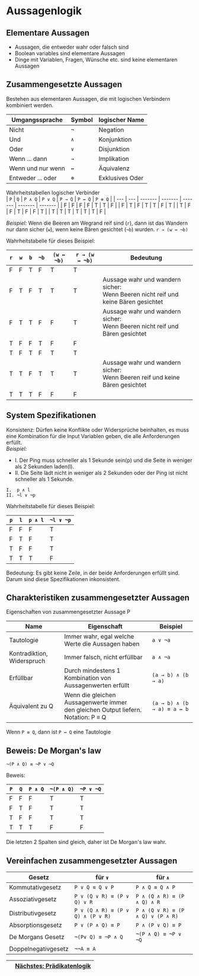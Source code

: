 # Aussagenlogik
## Elementare Aussagen
- Aussagen, die entweder wahr oder falsch sind
- Boolean variables sind elementare Aussagen
- Dinge mit Variablen, Fragen, Wünsche etc. sind keine elementaren Aussagen

## Zusammengesetzte Aussagen
Bestehen aus elementaren Aussagen, die mit logischen Verbindern kombiniert werden.

| Umgangssprache    | Symbol | logischer Name  |
| ----------------- | ------ | --------------- |
| Nicht             | `¬`    | Negation        |
| Und               | `∧`    | Konjunktion     |
| Oder              | `∨`    | Disjunktion     |
| Wenn ... dann     | `→`    | Implikation     |
| Wenn und nur wenn | `↔`    | Äquivalenz      |
| Entweder ... oder | `⊕`    | Exklusives Oder |

Wahrheitstabellen logischer Verbinder  
| `P` | `Q` | `P ∧ Q` | `P ∨ Q` | `P → Q` | `P ↔ Q` | `P ⊕ Q` |
| --- | --- | ------- | ------- | ------- | ------- | ------- |
| F   | F   | F       | F       | T       | T       | F       |
| F   | T   | F       | T       | T       | F       | T       |
| T   | F   | F       | T       | F       | F       | T       |
| T   | T   | T       | T       | T       | T       | F       |

*Beispiel:* Wenn die Beeren am Wegrand reif sind (`r`), dann ist das Wandern nur dann sicher (`w`), wenn keine Bären gesichtet (`¬b`) wurden.
`r → (w ↔ ¬b)`

Wahrheitstabelle für dieses Beispiel:

| `r` | `w` | `b` | `¬b` | `(w ↔ ¬b)` | `r → (w ↔ ¬b)` | Bedeutung                                                                             |
| --- | --- | --- | ---- | ---------- | -------------- | ------------------------------------------------------------------------------------- |
| F   | F   | T   | F    | T          | T              |                                                                                       |
| F   | T   | F   | T    | T          | T              | Aussage wahr und wandern sicher:<br> Wenn Beeren nicht reif und keine Bären gesichtet |
| F   | T   | T   | F    | F          | T              | Aussage wahr und wandern sicher:<br> Wenn Beeren nicht reif und Bären gesichtet       |
| T   | F   | F   | T    | F          | F              |                                                                                       |
| T   | F   | T   | F    | T          | T              |                                                                                       |
| T   | T   | F   | T    | T          | T              | Aussage wahr und wandern sicher:<br> Wenn Beeren reif und keine Bären gesichtet       |
| T   | T   | T   | F    | F          | F              |                                                                                       |

## System Spezifikationen
Konsistenz: Dürfen keine Konflikte oder Widersprüche beinhalten, es muss eine Kombination für die Input Variablen geben, die alle Anforderungen erfüllt.  
*Beispiel:*  
- I. Der Ping muss schneller als 1 Sekunde sein(p) und die Seite in weniger als 2 Sekunden laden(l).
- II. Die Seite lädt nicht in weniger als 2 Sekunden oder der Ping ist nicht schneller als 1 Sekunde.

`I.  p ∧ l`  
`II. ¬l ∨ ¬p`  

Wahrheitstabelle für dieses Beispiel:

| `p` | `l` | `p ∧ l` | `¬l ∨ ¬p` |
| --- | --- | ------- | --------- |
| F   | F   | F       | T         |
| F   | T   | F       | T         |
| T   | F   | F       | T         |
| T   | T   | T       | F         |

Bedeutung: Es gibt keine Zeile, in der beide Anforderungen erfüllt sind. Darum sind diese Spezifikationen inkonsistent.  

## Charakteristiken zusammengesetzter Aussagen
Eigenschaften von zusammengesetzter Aussage P

| Name                       | Eigenschaft                                                                              | Beispiel                    |
| -------------------------- | ---------------------------------------------------------------------------------------- | --------------------------- |
| Tautologie                 | Immer wahr, egal welche Werte die Aussagen haben                                         | `a ∨ ¬a`                    |
| Kontradiktion, Widerspruch | Immer falsch, nicht erfüllbar                                                            | `a ∧ ¬a`                    |
| Erfüllbar                  | Durch mindestens 1 Kombination von Aussagenwerten erfüllt                                | `(a → b) ∧ (b → a)`         |
| Äquivalent zu Q            | Wenn die gleichen Aussagenwerte immer<br>den gleichen Output liefern.<br>Notation: P ≡ Q | `(a → b) ∧ (b → a) ≡ a ↔ b` |

Wenn `P ≡ Q`, dann ist `P ↔ Q` eine Tautologie

## Beweis: De Morgan's law
`¬(P ∧ Q) ≡ ¬P ∨ ¬Q`

Beweis:

| `P` | `Q` | `P ∧ Q` | `¬(P ∧ Q)` | `¬P ∨ ¬Q` |
| --- | --- | ------- | ---------- | --------- |
| F   | F   | F       | T          | T         |
| F   | T   | F       | T          | T         |
| T   | F   | F       | T          | T         |
| T   | T   | T       | F          | F         |

Die letzten 2 Spalten sind gleich, daher ist De Morgan's law wahr.

## Vereinfachen zusammengesetzter Aussagen

| Gesetz              | für  `∨`                          | für `∧`                           |
| ------------------- | --------------------------------- | --------------------------------- |
| Kommutativgesetz    | `P ∨ Q ≡ Q ∨ P`                   | `P ∧ Q ≡ Q ∧ P`                   |
| Assoziativgesetz    | `P ∨ (Q ∨ R) ≡ (P ∨ Q) ∨ R`       | `P ∧ (Q ∧ R) ≡ (P ∧ Q) ∧ R`       |
| Distributivgesetz   | `P ∨ (Q ∧ R) ≡ (P ∨ Q) ∧ (P ∨ R)` | `P ∧ (Q ∨ R) ≡ (P ∧ Q) ∨ (P ∧ R)` |
| Absorptionsgesetz   | `P ∨ (P ∧ Q) ≡ P`                 | `P ∧ (P ∨ Q) ≡ P`                 |
| De Morgans Gesetz   | `¬(P∨ Q) ≡ ¬P ∧ Q`                | `¬(P ∧ Q) ≡ ¬P ∨ ¬Q`              |
| Doppelnegativgesetz | `¬¬A ≡ A`                         |


|      | [Nächstes: Prädikatenlogik](praedikatenlogik.md) |
| :--- | -----------------------------------------------: |